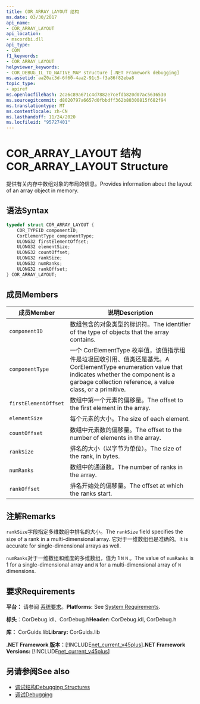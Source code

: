 ```yaml
---
title: COR_ARRAY_LAYOUT 结构
ms.date: 03/30/2017
api_name:
- COR_ARRAY_LAYOUT
api_location:
- mscordbi.dll
api_type:
- COM
f1_keywords:
- COR_ARRAY_LAYOUT
helpviewer_keywords:
- COR_DEBUG_IL_TO_NATIVE_MAP structure [.NET Framework debugging]
ms.assetid: aa20ac3d-6f60-4aa2-91c5-f3a86f82eba8
topic_type:
- apiref
ms.openlocfilehash: 2ca6c89a671c4d7882e7cefdb820d07ac5636530
ms.sourcegitcommit: d8020797a6657d0fbbdff362b80300815f682f94
ms.translationtype: MT
ms.contentlocale: zh-CN
ms.lasthandoff: 11/24/2020
ms.locfileid: "95727401"
---
```

# <a name="cor_array_layout-structure"></a><span data-ttu-id="7b813-102">COR_ARRAY_LAYOUT 结构</span><span class="sxs-lookup"><span data-stu-id="7b813-102">COR_ARRAY_LAYOUT Structure</span></span>

<span data-ttu-id="7b813-103">提供有关内存中数组对象的布局的信息。</span><span class="sxs-lookup"><span data-stu-id="7b813-103">Provides information about the layout of an array object in memory.</span></span>  
  
## <a name="syntax"></a><span data-ttu-id="7b813-104">语法</span><span class="sxs-lookup"><span data-stu-id="7b813-104">Syntax</span></span>  
  
```cpp  
typedef struct COR_ARRAY_LAYOUT {  
    COR_TYPEID componentID;  
    CorElementType componentType;  
    ULONG32 firstElementOffset;  
    ULONG32 elementSize;  
    ULONG32 countOffset;
    ULONG32 rankSize;
    ULONG32 numRanks;
    ULONG32 rankOffset;
} COR_ARRAY_LAYOUT;  
```  
  
## <a name="members"></a><span data-ttu-id="7b813-105">成员</span><span class="sxs-lookup"><span data-stu-id="7b813-105">Members</span></span>  
  
|<span data-ttu-id="7b813-106">成员</span><span class="sxs-lookup"><span data-stu-id="7b813-106">Member</span></span>|<span data-ttu-id="7b813-107">说明</span><span class="sxs-lookup"><span data-stu-id="7b813-107">Description</span></span>|  
|------------|-----------------|  
|`componentID`|<span data-ttu-id="7b813-108">数组包含的对象类型的标识符。</span><span class="sxs-lookup"><span data-stu-id="7b813-108">The identifier of the type of objects that the array contains.</span></span>|  
|`componentType`|<span data-ttu-id="7b813-109">一个 CorElementType 枚举值，该值指示组件是垃圾回收引用、值类还是基元。</span><span class="sxs-lookup"><span data-stu-id="7b813-109">A CorElementType enumeration value that indicates whether the component is a garbage collection reference, a value class, or a primitive.</span></span>|  
|`firstElementOffset`|<span data-ttu-id="7b813-110">数组中第一个元素的偏移量。</span><span class="sxs-lookup"><span data-stu-id="7b813-110">The offset to the first element in the array.</span></span>|  
|`elementSize`|<span data-ttu-id="7b813-111">每个元素的大小。</span><span class="sxs-lookup"><span data-stu-id="7b813-111">The size of each element.</span></span>|  
|`countOffset`|<span data-ttu-id="7b813-112">数组中元素数的偏移量。</span><span class="sxs-lookup"><span data-stu-id="7b813-112">The offset to the number of elements in the array.</span></span>|  
|`rankSize`|<span data-ttu-id="7b813-113">排名的大小（以字节为单位）。</span><span class="sxs-lookup"><span data-stu-id="7b813-113">The size of the rank, in bytes.</span></span>|  
|`numRanks`|<span data-ttu-id="7b813-114">数组中的通道数。</span><span class="sxs-lookup"><span data-stu-id="7b813-114">The number of ranks in the array.</span></span>|  
|`rankOffset`|<span data-ttu-id="7b813-115">排名开始处的偏移量。</span><span class="sxs-lookup"><span data-stu-id="7b813-115">The offset at which the ranks start.</span></span>|  
  
## <a name="remarks"></a><span data-ttu-id="7b813-116">注解</span><span class="sxs-lookup"><span data-stu-id="7b813-116">Remarks</span></span>  

 <span data-ttu-id="7b813-117">`rankSize`字段指定多维数组中排名的大小。</span><span class="sxs-lookup"><span data-stu-id="7b813-117">The `rankSize` field specifies the size of a rank in a multi-dimensional array.</span></span> <span data-ttu-id="7b813-118">它对于一维数组也是准确的。</span><span class="sxs-lookup"><span data-stu-id="7b813-118">It is accurate for single-dimensional arrays as well.</span></span>  
  
 <span data-ttu-id="7b813-119">`numRanks`对于一维数组和维度的多维数组，值为 1 `N` `N` 。</span><span class="sxs-lookup"><span data-stu-id="7b813-119">The value of `numRanks` is 1 for a single-dimensional array and `N` for a multi-dimensional array of `N` dimensions.</span></span>  
  
## <a name="requirements"></a><span data-ttu-id="7b813-120">要求</span><span class="sxs-lookup"><span data-stu-id="7b813-120">Requirements</span></span>  

 <span data-ttu-id="7b813-121">**平台：** 请参阅 [系统要求](../../get-started/system-requirements.md)。</span><span class="sxs-lookup"><span data-stu-id="7b813-121">**Platforms:** See [System Requirements](../../get-started/system-requirements.md).</span></span>  
  
 <span data-ttu-id="7b813-122">**标头**：CorDebug.idl、CorDebug.h</span><span class="sxs-lookup"><span data-stu-id="7b813-122">**Header:** CorDebug.idl, CorDebug.h</span></span>  
  
 <span data-ttu-id="7b813-123">**库：** CorGuids.lib</span><span class="sxs-lookup"><span data-stu-id="7b813-123">**Library:** CorGuids.lib</span></span>  
  
 <span data-ttu-id="7b813-124">**.NET Framework 版本：**[!INCLUDE[net_current_v45plus](../../../../includes/net-current-v45plus-md.md)]</span><span class="sxs-lookup"><span data-stu-id="7b813-124">**.NET Framework Versions:** [!INCLUDE[net_current_v45plus](../../../../includes/net-current-v45plus-md.md)]</span></span>  
  
## <a name="see-also"></a><span data-ttu-id="7b813-125">另请参阅</span><span class="sxs-lookup"><span data-stu-id="7b813-125">See also</span></span>

- [<span data-ttu-id="7b813-126">调试结构</span><span class="sxs-lookup"><span data-stu-id="7b813-126">Debugging Structures</span></span>](debugging-structures.md)
- [<span data-ttu-id="7b813-127">调试</span><span class="sxs-lookup"><span data-stu-id="7b813-127">Debugging</span></span>](index.md)
